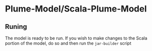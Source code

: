 # Plume-Model/Scala-Plume-Model 

## Runing 
The model is ready to be run. 
If you wish to make changes to the Scala portion of the model, do so and then run the `jar-builder` script 
